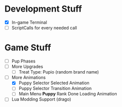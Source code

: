# Development Stuff
- [x] In-game Terminal
- [ ] ScriptCalls for every needed call

# Game Stuff
- [ ] Pup Phases
- [ ] More Upgrades
  - [ ] Treat Type: Pupio (random brand name)
- [ ] More Animations
  - [x] Puppy Selector Selected Animation
  - [ ] Puppy Selector Transition Animation
  - [ ] Main Menu **Puppy** Rank Done Loading Animation
- [ ] Lua Modding Support (drago)
